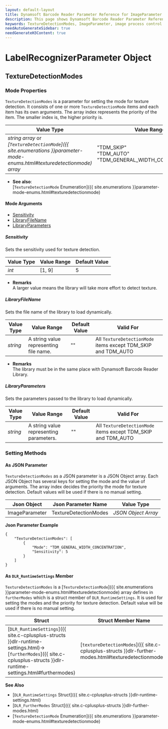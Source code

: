 ```yaml
---
layout: default-layout
title: Dynamsoft Barcode Reader Parameter Reference for ImageParameter Object - TextureDetectionModes
description: This page shows Dynamsoft Barcode Reader Parameter Reference for ImageParameter Object - TextureDetectionModes.
keywords: TextureDetectionModes, ImageParameter, image process control parameters, parameter reference, parameter 
needAutoGenerateSidebar: true
needGenerateH3Content: true
---
```


# LabelRecognizerParameter Object

## TextureDetectionModes 

### Mode Properties
`TextureDetectionModes` is a parameter for setting the mode  for texture detection. It consists of one or more `TextureDetectionMode` items and each item has its own arguments. The array index represents the priority of the item. The smaller index is, the higher priority is.

| Value Type | Value Range | Default Value |
| ---------- | ----------- | ------------- |
| *string array* or *[`TextureDetectionMode`]({{ site.enumerations }}parameter-mode-enums.html#texturedetectionmode) array* | "TDM_SKIP"<br>"TDM_AUTO"<br>"TDM_GENERAL_WIDTH_CONCENTRATION" | ["TDM_GENERAL_WIDTH_CONCENTRATION", "TDM_SKIP", "TDM_SKIP", "TDM_SKIP", "TDM_SKIP", "TDM_SKIP", "TDM_SKIP", "TDM_SKIP"] |

- **See also**:   
    [`TextureDetectionMode` Enumeration]({{ site.enumerations }}parameter-mode-enums.html#texturedetectionmode)
    
#### Mode Arguments
- [Sensitivity](#sensitivity)
- [LibraryFileName](#libraryfilename)
- [LibraryParameters](#libraryparameters)

##### Sensitivity 
Sets the sensitivity used for texture detection.

| Value Type | Value Range | Default Value | 
| ---------- | ----------- | ------------- |
| *int* | [1, 9] | 5 |         

- **Remarks**    
  A larger value means the library will take more effort to detect texture.
     
##### LibraryFileName 
Sets the file name of the library to load dynamically.

| Value Type | Value Range | Default Value | Valid For | 
| ---------- | ----------- | ------------- | ----------- |
| *string* | A string value representing file name. | "" | All `TextureDetectionMode` items except TDM_SKIP and TDM_AUTO|         


- **Remarks**     
  The library must be in the same place with Dynamsoft Barcode Reader Library.


##### LibraryParameters 
Sets the parameters passed to the library to load dynamically.

| Value Type | Value Range | Default Value | Valid For | 
| ---------- | ----------- | ------------- | ----------- |
| *string* | A string value representing parameters. | "" | All `TextureDetectionMode` items except TDM_SKIP and TDM_AUTO |         



### Setting Methods

#### As JSON Parameter
`TextureDetectionModes` as a JSON parameter is a JSON Object array. Each JSON Object has several keys for setting the mode and the value of arguments. The array index decides the priority the mode  for texture detection. Default values will be used if there is no manual setting.   


| Json Object |	Json Parameter Name | Value Type |
| ----------- | ------------------- | ---------- |
| ImageParameter | TextureDetectionModes | *JSON Object Array* | 

**Json Parameter Example**   
```
{
    "TextureDetectionModes": [
        {
            "Mode": "TDM_GENERAL_WIDTH_CONCENTRATION",
            "Sensitivity": 5
        }
    ]
}
```


#### As `DLR_RuntimeSettings` Member
`TextureDetectionModes` is a [`TextureDetectionMode`]({{ site.enumerations }}parameter-mode-enums.html#texturedetectionmode) array defines in `furtherModes` which is a struct member of `DLR_RuntimeSettings`. It is used for setting the modes and the priority  for texture detection. Default value will be used if there is no manual setting.

| Struct |	Struct Member Name | Value Type |
| ------ | ------------------ | ---------- |
| [`DLR_RuntimeSettings`]({{ site.c-cplusplus-structs }}dlr-runtime-settings.html)->[`furtherModes`]({{ site.c-cplusplus-structs }}dlr-runtime-settings.html#furthermodes) | [`textureDetectionModes`]({{ site.c-cplusplus-structs }}dlr-further-modes.html#texturedetectionmodes) | [`TextureDetectionMode`]({{ site.enumerations }}parameter-mode-enums.html#texturedetectionmode)[8] |


**See Also**    
- [`DLR_RuntimeSettings` Struct]({{ site.c-cplusplus-structs }}dlr-runtime-settings.html)
- [`DLR_FurtherModes` Struct]({{ site.c-cplusplus-structs }}dlr-further-modes.html)
- [`TextureDetectionMode` Enumeration]({{ site.enumerations }}parameter-mode-enums.html#texturedetectionmode)
